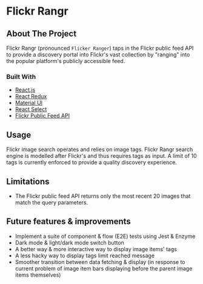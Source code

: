 # Flickr Rangr

<!-- ABOUT THE PROJECT -->
## About The Project
Flickr Rangr (pronounced `Flicker Ranger`) taps in the Flickr public feed API to provide a discovery portal into Flickr's vast collection by "ranging" into the popular platform's publicly accessible feed.

### Built With
* [React.js](https://reactjs.org/)
* [React Redux](https://react-redux.js.org/)
* [Material UI](https://mui.com/)
* [React Select](https://react-select.com/home)
* [Flickr Public Feed API](https://www.flickr.com/services/feeds/docs/photos_public/)

## Usage
Flickr image search operates and relies on image tags. Flickr Rangr search engine is modelled after Flickr's and thus requires tags as input. A limit of 10 tags is currently enforced to provide a quality discovery experience. 

## Limitations
* The Flickr public feed API returns only the most recent 20 images that match the query parameters.

## Future features & improvements
* Implement a suite of component & flow (E2E) tests using Jest & Enzyme
* Dark mode & light/dark mode switch button
* A better way & more interactive way to display image items' tags
* A less hacky way to display tags limit reached message
* Smoother transition between data fetching & display (in response to current problem of image item bars displaying before the parent image items themselves)
